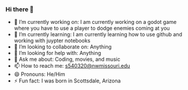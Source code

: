 ### Hi there 👋
- 🔭 I’m currently working on: I am currently working on a godot game where you have to use a player to dodge enemies coming at you
- 🌱 I’m currently learning: I am currently learning how to use github and working with juypter notebooks
- 👯 I’m looking to collaborate on: Anything
- 🤔 I’m looking for help with: Anything
- 💬 Ask me about: Coding, movies, and music
- 📫 How to reach me: s540320@nwmissouri.edu
- 😄 Pronouns: He/Him
- ⚡ Fun fact: I was born in Scottsdale, Arizona
<!--
**NicBB5/NicBB5** is a ✨ _special_ ✨ repository because its `README.md` (this file) appears on your GitHub profile.

Here are some ideas to get you started:

- 🔭 I’m currently working on: I am currently working on a godot game where you have to use a player to dodge enemies coming at you
- 🌱 I’m currently learning: I am currently learning how to use github and working with juypter notebooks
- 👯 I’m looking to collaborate on: Anything
- 🤔 I’m looking for help with: Anything
- 💬 Ask me about: Coding, movies, and music
- 📫 How to reach me: s540320@nwmissouri.edu
- 😄 Pronouns: He/Him
- ⚡ Fun fact: I was born in Scottsdale, Arizona
-->

